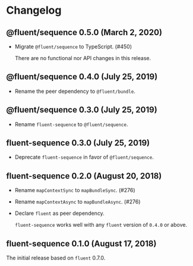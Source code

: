 # Changelog

## @fluent/sequence 0.5.0 (March 2, 2020)

  - Migrate `@fluent/sequence` to TypeScript. (#450)

    There are no functional nor API changes in this release.

## @fluent/sequence 0.4.0 (July 25, 2019)

  - Rename the peer dependency to `@fluent/bundle`.

## @fluent/sequence 0.3.0 (July 25, 2019)

  - Rename `fluent-sequence` to `@fluent/sequence`.

## fluent-sequence 0.3.0 (July 25, 2019)

  - Deprecate `fluent-sequence` in favor of `@fluent/sequence`.

## fluent-sequence 0.2.0 (August 20, 2018)

  - Rename `mapContextSync` to `mapBundleSync`. (#276)
  - Rename `mapContextAsync` to `mapBundleAsync`. (#276)

  - Declare `fluent` as peer dependency.

    `fluent-sequence` works well with any `fluent` version of `0.4.0` or
    above.

## fluent-sequence 0.1.0 (August 17, 2018)

The initial release based on `fluent` 0.7.0.
